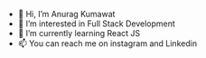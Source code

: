 - 👋 Hi, I’m Anurag Kumawat
- 👀 I’m interested in Full Stack Development
- 🌱 I’m currently learning React JS
- 📫 You can reach me on instagram and Linkedin
